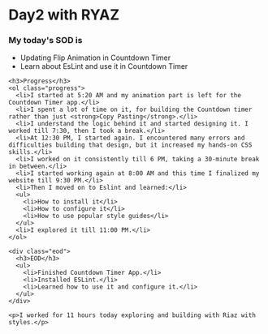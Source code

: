 <!DOCTYPE html>
<html lang="en">
<head>
  <meta charset="UTF-8">
  <meta name="viewport" content="width=device-width, initial-scale=1.0">
  <title>Day2 with RYAZ</title>
  <link rel="stylesheet" type="text/css" href="styles.css">
</head>
<body>
  <div class="container">
    <h1>Day2 with RYAZ</h1>
    <h3>My today's SOD is</h3>
    <ul>
      <li>Updating Flip Animation in Countdown Timer</li>
      <li>Learn about EsLint and use it in Countdown Timer</li>
    </ul>

    <h3>Progress</h3>
    <ol class="progress">
      <li>I started at 5:20 AM and my animation part is left for the Countdown Timer app.</li>
      <li>I spent a lot of time on it, for building the Countdown timer rather than just <strong>Copy Pasting</strong>.</li>
      <li>I understand the logic behind it and started designing it. I worked till 7:30, then I took a break.</li>
      <li>At 12:30 PM, I started again. I encountered many errors and difficulties building that design, but it increased my hands-on CSS skills.</li>
      <li>I worked on it consistently till 6 PM, taking a 30-minute break in between.</li>
      <li>I started working again at 8:00 AM and this time I finalized my website till 9:30 PM.</li>
      <li>Then I moved on to Eslint and learned:</li>
      <ul>
        <li>How to install it</li>
        <li>How to configure it</li>
        <li>How to use popular style guides</li>
      </ul>
      <li>I explored it till 11:00 PM.</li>
    </ol>

    <div class="eod">
      <h3>EOD</h3>
      <ul>
        <li>Finished Countdown Timer App.</li>
        <li>Installed ESLint.</li>
        <li>Learned how to use it and configure it.</li>
      </ul>
    </div>

    <p>I worked for 11 hours today exploring and building with Riaz with styles.</p>
  </div>
</body>
</html>
